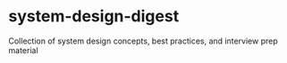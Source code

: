 # system-design-digest
Collection of system design concepts, best practices, and interview prep material
